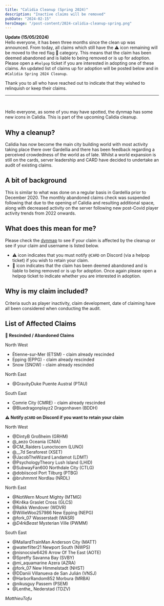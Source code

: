 ```yaml
---
title: "Calidia Cleanup (Spring 2024)"
description: "Inactive claims will be removed"
pubDate: "2024-02-15"
heroImage: "/post-content/2024-calidia-cleanup-spring.png"
---
```


**Update (15/05/2024)** <br>
Hello everyone, it has been three months since the clean up was announced. From today, all claims which still have the ⚠️ icon remaining will be moved to the red flag 🚩 category. This means that the claim has been deemed abandoned and is liable to being removed or is up for adoption. Please open a `⁠#helpop` ticket if you are interested in adopting one of these claims. An updated list of claims up for adoption will be posted below and in `⁠#Calidia Spring 2024 Cleanup`.

Thank you to all who have reached out to indicate that they wished to relinquish or keep their claims.

---

<br>

Hello everyone, as some of you may have spotted, the dynmap has some new icons in Calidia. This is part of the upcoming Calidia cleanup.

## Why a cleanup?

Calidia has now become the main city building world with most activity taking place there over Gardellia and there has been feedback regarding a perceived crowdedness of the world as of late. Whilst a world expansion is still on the cards, server leadership and CARD have decided to undertake an audit of existing claims.

## A bit of background

This is similar to what was done on a regular basis in Gardellia prior to December 2020. The monthly abandoned claims check was suspended following that due to the opening of Calidia and resulting additional space, along with decreased activity on the server following new post-Covid player activity trends from 2022 onwards.

## What does this mean for me?

Please check the [dynmap](http://play.wolvhaven.net:8123/?worldname=Calidia) to see if your claim is affected by the cleanup or see if your claim and username is listed below.

- ⚠️ icon indicates that you must notify `@CARD` on Discord (via a ⁠helpop ticket) if you wish to retain your claim.
- 🚩 icon indicates that the claim has been deemed abandoned and is liable to being removed or is up for adoption. Once again please open a ⁠helpop ticket to indicate whether you are interested in adoption.

## Why is my claim included?

Criteria such as player inactivity, claim development, date of claiming have all been considered when conducting the audit.

## List of Affected Claims

**🚩 Rescinded / Abandoned Claims**

North West
- Étienne-sur-Mer (ETSM) - claim already rescinded
- Epping (EPPG) - claim already rescinded
- Snow (SNOW)  - claim already rescinded

North East
- @GravityDuke Puente Austral (PTAU)

South East
- Comrie City (CMRE) - claim already rescinded
- @Bluedragonplayz2 Dragonhaven (BDDH)

**⚠️ Notify `@CARD` on Discord if you want to retain your claim**

North West
- @DintyB Großheim (GRHM)
- @_aezo Oceania (CNIA)
- @CM_Raiders Lunoctocem (LUNO)
- @__7d Seraforest (XSET)
- @JacobTheWizard Landamot (LDMT)
- @PsychologyTheory Lush Island (LHID)
- @SubwayFan600 Northdale City (CTLG)
- @dobiiscool Port Tilburg (PTBG)
- @bruhmmnt Nordlau (NRDL)

North East
- @NotWern Mount Mighty (MTMG)
- @Kr4ka Graslet Cross (GLCS)
- @Ralkk Wendover (WDVR)
- @WillieWoo257986 New Epping (NEPG)
- @fork_07 Wasserstadt (WASR)
- @_D4rkBeast_ Mysterian Ville (PWMM)

South East
- @MallardTrainMan Anderson City (MATT)
- @waterfilter21 Newport South (NWPS)
- @nisnocsiw6426 Arrow Of The East (AOTE)
- @Spreffy Savanna Bay (SVBY)
- @mi_aquamarine Azera (AZRA)
- @fork_07 New Himmelstadt (NHST)
- @DDaniii Villanueva de San Julián (VNSJ)
- @HarborRandom852 Morbura (MRBA)
- @nikusguy Passem (PSEM)
- @Lenthe_ Nederstad (TDZV)

*MatthieuTofu*